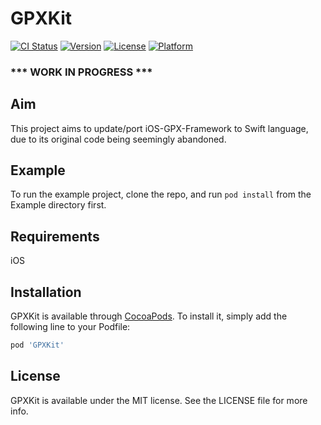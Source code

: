 # GPXKit

[![CI Status](https://travis-ci.com/vincentneo/GPXKit.svg?branch=master)](https://travis-ci.com/vincentneo/GPXKit)
[![Version](https://img.shields.io/cocoapods/v/GPXKit.svg?style=flat)](https://cocoapods.org/pods/GPXKit)
[![License](http://img.shields.io/:license-mit-blue.svg)](http://doge.mit-license.org)
[![Platform](https://img.shields.io/cocoapods/p/GPXKit.svg?style=flat)](https://cocoapods.org/pods/GPXKit)

### *** WORK IN PROGRESS ***

## Aim
This project aims to update/port iOS-GPX-Framework to Swift language, due to its original code being seemingly abandoned.

## Example

To run the example project, clone the repo, and run `pod install` from the Example directory first.

## Requirements

iOS

## Installation

GPXKit is available through [CocoaPods](https://cocoapods.org). To install
it, simply add the following line to your Podfile:

```ruby
pod 'GPXKit'
```

## License

GPXKit is available under the MIT license. See the LICENSE file for more info.
